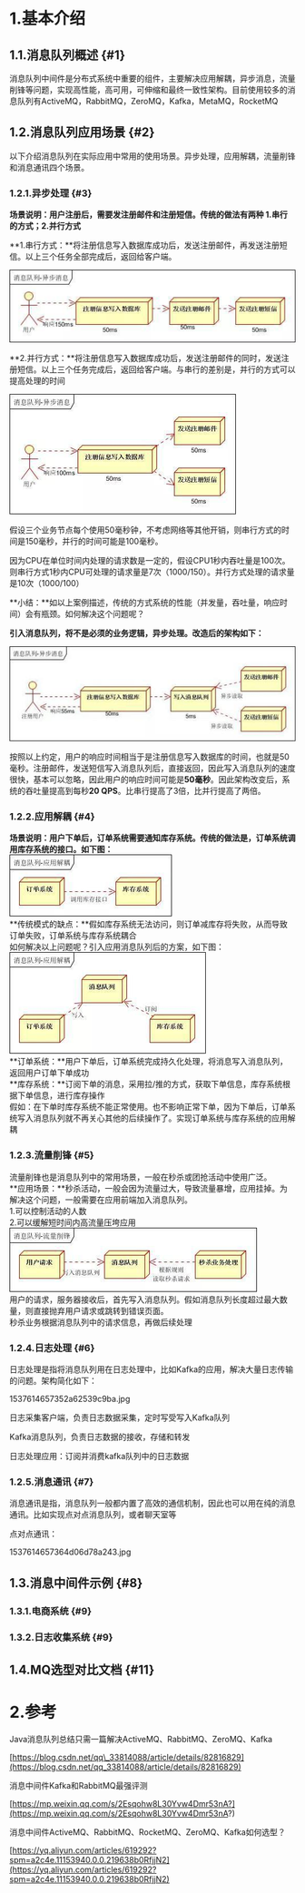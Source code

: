 # 1.基本介绍

## 1.1.消息队列概述 {#1}

消息队列中间件是分布式系统中重要的组件，主要解决应用解耦，异步消息，流量削锋等问题，实现高性能，高可用，可伸缩和最终一致性架构。目前使用较多的消息队列有ActiveMQ，RabbitMQ，ZeroMQ，Kafka，MetaMQ，RocketMQ

## 1.2.消息队列应用场景 {#2}

以下介绍消息队列在实际应用中常用的使用场景。异步处理，应用解耦，流量削锋和消息通讯四个场景。

### 1.2.1.异步处理 {#3}

**场景说明：用户注册后，需要发注册邮件和注册短信。传统的做法有两种 1.串行的方式；2.并行方式**

**1.串行方式：**将注册信息写入数据库成功后，发送注册邮件，再发送注册短信。以上三个任务全部完成后，返回给客户端。

![](/static/image/1537614675382176fd7581f.jpg)

**2.并行方式：**将注册信息写入数据库成功后，发送注册邮件的同时，发送注册短信。以上三个任务完成后，返回给客户端。与串行的差别是，并行的方式可以提高处理的时间

![](/static/image/153761465751194bd538f43.jpg)

假设三个业务节点每个使用50毫秒钟，不考虑网络等其他开销，则串行方式的时间是150毫秒，并行的时间可能是100毫秒。

因为CPU在单位时间内处理的请求数是一定的，假设CPU1秒内吞吐量是100次。则串行方式1秒内CPU可处理的请求量是7次（1000/150）。并行方式处理的请求量是10次（1000/100）

**小结：**如以上案例描述，传统的方式系统的性能（并发量，吞吐量，响应时间）会有瓶颈。如何解决这个问题呢？

**引入消息队列，将不是必须的业务逻辑，异步处理。改造后的架构如下：**

![](/static/image/15376146577116bc14b9626.jpg)

按照以上约定，用户的响应时间相当于是注册信息写入数据库的时间，也就是50毫秒。注册邮件，发送短信写入消息队列后，直接返回，因此写入消息队列的速度很快，基本可以忽略，因此用户的响应时间可能是**50毫秒**。因此架构改变后，系统的吞吐量提高到每秒**20 QPS**。比串行提高了3倍，比并行提高了两倍。

### 1.2.2.应用解耦 {#4}

**场景说明：用户下单后，订单系统需要通知库存系统。传统的做法是，订单系统调用库存系统的接口。如下图：**  
![](/static/image/15376146575988aa6d8e90f.jpg)  
**传统模式的缺点：**假如库存系统无法访问，则订单减库存将失败，从而导致订单失败，订单系统与库存系统耦合  
如何解决以上问题呢？引入应用消息队列后的方案，如下图：  
![](/static/image/15376146573712838843d59.jpg)  
**订单系统：**用户下单后，订单系统完成持久化处理，将消息写入消息队列，返回用户订单下单成功  
**库存系统：**订阅下单的消息，采用拉/推的方式，获取下单信息，库存系统根据下单信息，进行库存操作  
假如：在下单时库存系统不能正常使用。也不影响正常下单，因为下单后，订单系统写入消息队列就不再关心其他的后续操作了。实现订单系统与库存系统的应用解耦

### 1.2.3.流量削锋 {#5}

流量削锋也是消息队列中的常用场景，一般在秒杀或团抢活动中使用广泛。  
**应用场景：**秒杀活动，一般会因为流量过大，导致流量暴增，应用挂掉。为解决这个问题，一般需要在应用前端加入消息队列。  
1.可以控制活动的人数  
2.可以缓解短时间内高流量压垮应用  
![](/static/image/1537614657665718a785581.jpg)  
用户的请求，服务器接收后，首先写入消息队列。假如消息队列长度超过最大数量，则直接抛弃用户请求或跳转到错误页面。  
秒杀业务根据消息队列中的请求信息，再做后续处理

### 1.2.4.日志处理 {#6}

日志处理是指将消息队列用在日志处理中，比如Kafka的应用，解决大量日志传输的问题。架构简化如下：

1537614657352a62539c9ba.jpg

日志采集客户端，负责日志数据采集，定时写受写入Kafka队列

Kafka消息队列，负责日志数据的接收，存储和转发

日志处理应用：订阅并消费kafka队列中的日志数据

### 1.2.5.消息通讯 {#7}

消息通讯是指，消息队列一般都内置了高效的通信机制，因此也可以用在纯的消息通讯。比如实现点对点消息队列，或者聊天室等

点对点通讯：

1537614657364d06d78a243.jpg

## 1.3.消息中间件示例 {#8}

### 1.3.1.电商系统 {#9}

### 1.3.2.日志收集系统 {#9}

## 1.4.MQ选型对比文档 {#11}

# 2.参考

Java消息队列总结只需一篇解决ActiveMQ、RabbitMQ、ZeroMQ、Kafka

[https://blog.csdn.net/qq\_33814088/article/details/82816829](https://blog.csdn.net/qq_33814088/article/details/82816829)

消息中间件Kafka和RabbitMQ最强评测

[https://mp.weixin.qq.com/s/2Esqohw8L30Yvw4Dmr53nA?](https://mp.weixin.qq.com/s/2Esqohw8L30Yvw4Dmr53nA?)

消息中间件ActiveMQ、RabbitMQ、RocketMQ、ZeroMQ、Kafka如何选型？

[https://yq.aliyun.com/articles/619292?spm=a2c4e.11153940.0.0.219638b0RfjjN2](https://yq.aliyun.com/articles/619292?spm=a2c4e.11153940.0.0.219638b0RfjjN2)

